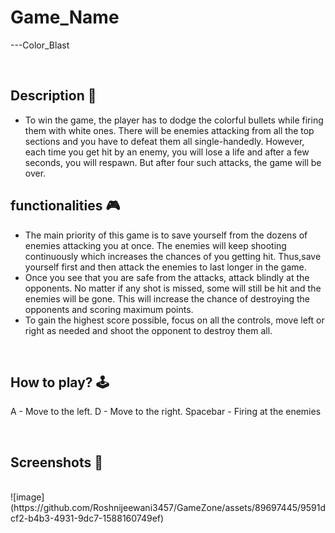 # **Game_Name** 

---Color_Blast

<br>

## **Description 📃**
<!-- add your game description here  -->
- To win the game, the player has to dodge the colorful bullets while firing them with white ones. There will be enemies attacking from all the top sections and you have to defeat them all single-handedly. However, each time you get hit by an enemy, you will lose a life and after a few seconds, you will respawn. But after four such attacks, the game will be over.

## **functionalities 🎮**
<!-- add functionalities over here -->
- The main priority of this game is to save yourself from the dozens of enemies attacking you at once. The enemies will keep shooting continuously which increases the chances of you getting hit. Thus,save yourself first and then attack the enemies to last longer in the game.
- Once you see that you are safe from the attacks, attack blindly at the opponents. No matter if any shot is missed, some will still be hit and the enemies will be gone. This will increase the chance of destroying the opponents and scoring maximum points.
- To gain the highest score possible, focus on all the controls, move left or right as needed and shoot the opponent to destroy them all. 
<br>

## **How to play? 🕹️**
<!-- add the steps how to play games -->
A - Move to the left.
D - Move to the right.
Spacebar - Firing at the enemies

<br>

## **Screenshots 📸**

<br>
<!-- add your screenshots like this -->
<!-- ![image](url) -->
![image](https://github.com/Roshnijeewani3457/GameZone/assets/89697445/9591dcf2-b4b3-4931-9dc7-1588160749ef)

<br>
